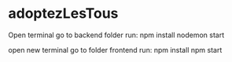 # adoptezLesTous

Open terminal
go to backend folder
run: 
  npm install
  nodemon start
  
open new terminal
go to folder frontend
run:
  npm install
  npm start
